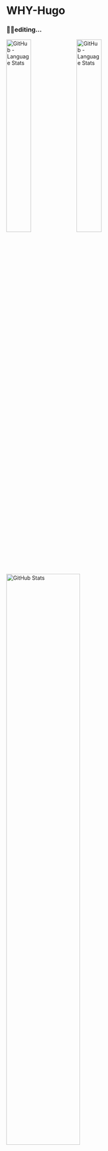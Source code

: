 # WHY-Hugo

### 😶‍🌫️editing...

<p>
    <img width="36%" src="https://github-readme-stats.vercel.app/api/top-langs/?username=WHY-Hugo&layout=compact&langs_count=3&theme=chartreuse-dark#gh-dark-mode-only" alt="GitHub - Language Stats">
    <img width="36%" src="https://github-readme-stats.vercel.app/api/top-langs/?username=WHY-Hugo&layout=compact&langs_count=3&theme=buefy#gh-light-mode-only" alt="GitHub - Language Stats">
    &nbsp;&nbsp;
    <img width="62%" src="https://github-readme-stats.vercel.app/api?username=WHY-Hugo&show_icons=true&include_all_commits=true&count_private=true&theme=chartreuse-dark#gh-dark-mode-only" alt="GitHub Stats">
    <img width="62%" src="https://github-readme-stats.vercel.app/api?username=WHY-Hugo&show_icons=true&include_all_commits=true&count_private=true&theme=buefy#gh-light-mode-only" alt="GitHub Stats">
</p>

---
[![GitHub - Language Stats-Dark](https://github-readme-stats.vercel.app/api/top-langs/?username=WHY-Hugo&layout=compact&langs_count=4&theme=chartreuse-dark#gh-dark-mode-only)](https://github.com/anuraghazra/github-readme-stats#gh-dark-mode-only)
[![GitHub - Language Stats-Light](https://github-readme-stats.vercel.app/api/top-langs/?username=WHY-Hugo&layout=compact&langs_count=4&theme=buefy#gh-light-mode-only)](https://github.com/anuraghazra/github-readme-stats#gh-light-mode-only)


[![GitHub Stats-Dark](https://github-readme-stats.vercel.app/api?username=WHY-Hugo&show_icons=true&count_private=true&theme=chartreuse-dark#gh-dark-mode-only)](https://github.com/WHY-Hugo/github-readme-stats#gh-dark-mode-only)
[![GitHub Stats-Light](https://github-readme-stats.vercel.app/api?username=WHY-Hugo&show_icons=true&count_private=true&theme=buefy#gh-light-mode-only)](https://github.com/WHY-Hugo/github-readme-stats#gh-light-mode-only)
